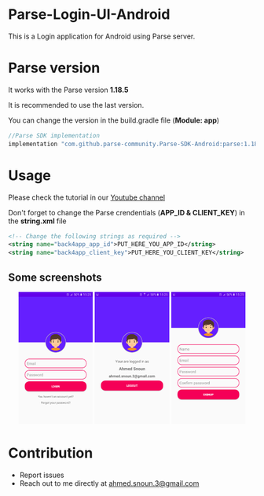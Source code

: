 # Parse-Login-UI-Android
This is a Login application for Android using Parse server.

# Parse version
It works with the Parse version **1.18.5**

It is recommended to use the last version.

You can change the version in the build.gradle file (**Module: app**)

```build.gradle
//Parse SDK implementation
implementation "com.github.parse-community.Parse-SDK-Android:parse:1.18.5"
```

# Usage
Please check the tutorial in our [Youtube channel ](https://www.youtube.com/watch?v=c3KAN-BJxKo&t=202s)

Don't forget to change the Parse crendentials (**APP_ID & CLIENT_KEY**) in the **string.xml** file

```xml
<!-- Change the following strings as required -->
<string name="back4app_app_id">PUT_HERE_YOU_APP_ID</string>
<string name="back4app_client_key">PUT_HERE_YOU_CLIENT_KEY</string>
```

## Some screenshots

<p align="center">
  <img src="https://github.com/ahmedsnoun/Parse-Login-UI-Android/blob/master/screenshot1.png" width="30%" />
  <img src="https://github.com/ahmedsnoun/Parse-Login-UI-Android/blob/master/screenshot3.png" width="30%" />
  <img src="https://github.com/ahmedsnoun/Parse-Login-UI-Android/blob/master/screenshot2.png" width="30%" />
  
</p>

# Contribution

- Report issues
- Reach out to me directly at <ahmed.snoun.3@gmail.com>
